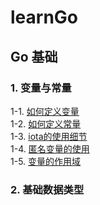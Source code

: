 # learnGo

## Go 基础

### 1. 变量与常量

1-1. [如何定义变量](https://github.com/pokeyaro/learnGo/tree/master/chapter01/section01) \
1-2. [如何定义常量](https://github.com/pokeyaro/learnGo/tree/master/chapter01/section02) \
1-3. [iota的使用细节](https://github.com/pokeyaro/learnGo/tree/master/chapter01/section03) \
1-4. [匿名变量的使用](https://github.com/pokeyaro/learnGo/tree/master/chapter01/section04) \
1-5. [变量的作用域](https://github.com/pokeyaro/learnGo/tree/master/chapter01/section05)

### 2. 基础数据类型



